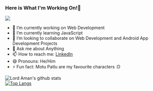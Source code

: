 ### Here is What I'm Working On!👋
    
![](https://komarev.com/ghpvc/?username=Lord-Aman&color=87fad5) 

- 🔭 I’m currently working on Web Development 
- 🌱 I’m currently learning  JavaScript
- 👯 I’m looking to collaborate on Web Development and Android App Development Projects
- 💬 Ask me about Anything
- 📫 How to reach me: [LinkedIn](https://www.linkedin.com/in/aman-kumar-8997131a7/)
- 😄 Pronouns: He/Him
- ⚡ Fun fact: Motu Patlu are my favourite characters :D

![Lord Aman's github stats](https://github-readme-stats.vercel.app/api?username=Lord-Aman&show_icons=true&theme=onedark)                                                      
[![Top Langs](https://github-readme-stats.vercel.app/api/top-langs/?username=Lord-Aman&layout=compact)](https://github.com/Lord-Aman/github-readme-stats) 




